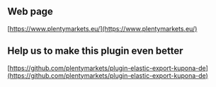 ## Web page
 
[https://www.plentymarkets.eu/](https://www.plentymarkets.eu/)

## Help us to make this plugin even better

[https://github.com/plentymarkets/plugin-elastic-export-kupona-de](https://github.com/plentymarkets/plugin-elastic-export-kupona-de)
